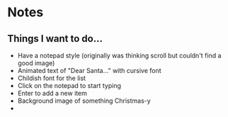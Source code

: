 # Notes

## Things I want to do...

- Have a notepad style (originally was thinking scroll but couldn't find a good image)
- Animated text of "Dear Santa..." with cursive font
- Childish font for the list
- Click on the notepad to start typing
- Enter to add a new item
- Background image of something Christmas-y
- 